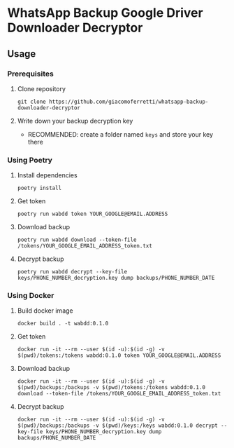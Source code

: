 # WhatsApp Backup Google Driver Downloader Decryptor

## Usage

### Prerequisites

1. Clone repository

    ```shell
    git clone https://github.com/giacomoferretti/whatsapp-backup-downloader-decryptor
    ```

2. Write down your backup decryption key
   - RECOMMENDED: create a folder named `keys` and store your key there

### Using Poetry

1. Install dependencies

    ```shell
    poetry install
    ```

2. Get token

    ```shell
    poetry run wabdd token YOUR_GOOGLE@EMAIL.ADDRESS
    ```

3. Download backup

    ```shell
    poetry run wabdd download --token-file /tokens/YOUR_GOOGLE_EMAIL_ADDRESS_token.txt
    ```

4. Decrypt backup

    ```shell
    poetry run wabdd decrypt --key-file keys/PHONE_NUMBER_decryption.key dump backups/PHONE_NUMBER_DATE
    ```

### Using Docker

1. Build docker image

    ```shell
    docker build . -t wabdd:0.1.0
    ```

2. Get token

    ```shell
    docker run -it --rm --user $(id -u):$(id -g) -v $(pwd)/tokens:/tokens wabdd:0.1.0 token YOUR_GOOGLE@EMAIL.ADDRESS
    ```

3. Download backup

    ```shell
    docker run -it --rm --user $(id -u):$(id -g) -v $(pwd)/backups:/backups -v $(pwd)/tokens:/tokens wabdd:0.1.0 download --token-file /tokens/YOUR_GOOGLE_EMAIL_ADDRESS_token.txt
    ```

4. Decrypt backup

    ```shell
    docker run -it --rm --user $(id -u):$(id -g) -v $(pwd)/backups:/backups -v $(pwd)/keys:/keys wabdd:0.1.0 decrypt --key-file keys/PHONE_NUMBER_decryption.key dump backups/PHONE_NUMBER_DATE
    ```
